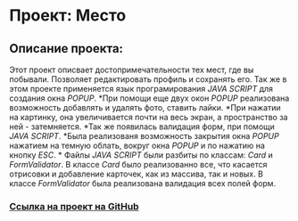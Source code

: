 # Проект: Место

## Описание проекта:

Этот проект описвает достопримечательности тех мест, где вы побывали. Позволяет редактировать профиль и сохранять его. Так же в этом проекте применяется язык програмирования
_JAVA SCRIPT_ для создания окна _POPUP_. *При помощи еще двух окон *POPUP* реализована возможность добавлять и удалять фото, ставить лайки. *При нажатии на картинку, она увеличивается почти на весь экран, а пространство за ней - затемняется. *Так же появилась валидация форм, при помощи *JAVA SCRIPT*. *Была реализованя возможность закрытия окна _POPUP_ нажатием на темную облать, вокруг окна _POPUP_ и по нажатию на кнопку _ESC_. \* Файлы _JAVA SCRIPT_ были разбиты по классам: _Card_ и _FormValidator_. В классе _Card_ было реализованно все, что касается отрисовки и добавление карточек, как из массива, так и новых. В классе _FormValidator_ была реализована валидация всех полей форм.

### [Ссылка на проект на GitHub](https://zavalex174.github.io/mesto/)
